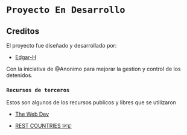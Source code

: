 # `Proyecto En Desarrollo`

## Creditos

El proyecto fue diseñado y desarrollado por:

- [Edgar-H](https://github.com/Edgar-H)

Con la iniciativa de @Anonimo para mejorar la gestion y control de los detenidos.

### `Recursos de terceros`

Estos son algunos de los recursos publicos y libres que se utilizaron

- [The Web Dev](https://thewebdev.info/mexican-states-array-and-select-element/)

- [REST COUNTRIES 🇵🇪](https://restcountries.com/)
